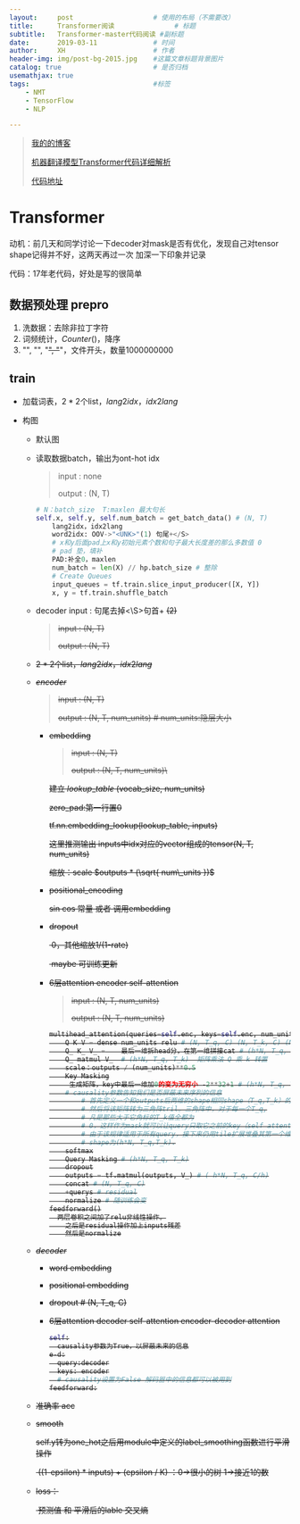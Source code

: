 ```yaml
---
layout:     post   				    # 使用的布局（不需要改）
title:      Transformer阅读 				# 标题 
subtitle:   Transformer-master代码阅读 #副标题
date:       2019-03-11 				# 时间
author:     XH 						# 作者
header-img: img/post-bg-2015.jpg 	#这篇文章标题背景图片
catalog: true 						# 是否归档
usemathjax: true
tags:								#标签
    - NMT
    - TensorFlow
    - NLP

---
```



> [我的的博客](https://xinghanzzy.github.io/)
>
> [机器翻译模型Transformer代码详细解析](https://blog.csdn.net/mijiaoxiaosan/article/details/74909076 )
>
> [代码地址](https://github.com/Xinghanzzy/transformer-simple/)



# Transformer

动机：前几天和同学讨论一下decoder对mask是否有优化，发现自己对tensor shape记得并不好，这两天再过一次 加深一下印象并记录

代码：17年老代码，好处是写的很简单

## 数据预处理 prepro

1. 洗数据：去除非拉丁字符 
2. 词频统计，$Counter()$，降序
3. "<PAD>", "<UNK>", "<S>", "</S>"，文件开头，数量1000000000

## train

- 加载词表，$2*2$个list，$lang2idx，idx2lang$

- 构图

  - 默认图

  - 读取数据batch，输出为ont-hot idx

    > input : none
    >
    > output : (N, T) 	

    ```python
    # N：batch_size  T:maxlen 最大句长
    self.x, self.y, self.num_batch = get_batch_data() # (N, T) 		
    	lang2idx，idx2lang
    	word2idx: OOV->"<UNK>"(1) 句尾+</S>
        # x和y后面pad上x和y初始元素个数和句子最大长度差的那么多数值 0
        # pad 垫，填补
    	PAD:补全0，maxlen
        num_batch = len(X) // hp.batch_size # 整除
        # Create Queues
        input_queues = tf.train.slice_input_producer([X, Y])
        x, y = tf.train.shuffle_batch
    ```

  - decoder input : 句尾去掉<\S>句首+ <S> (2)

    > input :  (N, T) 
    >
    > output : (N, T) 

  - $2*2$个list，$lang2idx，idx2lang$

  - $encoder$

    > input :  (N, T) 
    >
    > output : (N, T, num_units)   # num_units:隐层大小

    - embedding

      > input :  (N, T) 
      >
      > output : (N, T, num_units)\

      建立 $lookup\_table$ (vocab_size, num_units)

      zero_pad:第一行置0

      tf.nn.embedding_lookup(lookup_table, inputs)

      这里推测输出 inputs中idx对应的vector组成的tensor(N, T, num_units)

      缩放：scale  $outputs * (\sqrt{ num\_units })$

    - positional_encoding

      sin cos 常量 或者 调用embedding

    - dropout

      ​	0，其他缩放1/(1-rate)

      ​	maybe 可训练更新

    - 6层attention encoder self-attention

      > input :  (N, T, num_units)   
      >
      > output : (N, T, num_units)

      ```python
      multihead_attention(queries=self.enc, keys=self.enc, num_units=hp.hidden_units, num_heads=hp.num_heads, dropout_rate=hp.dropout_rate, is_training=is_training, causality=False)
          Q K V = dense num_units relu # (N, T_q, C) (N, T_k, C) (N, T_k, C)
          Q_ K_ V_ =	最后一维拆head分，在第一维拼接cat # (h*N, T_q, C/h) (h*N, T_k, C/h)  
          Q_ matmul V_  # (h*N, T_q, T_k)  矩阵乘法 Q 乘 k 转置
          scale：outputs / (num_units)**0.5
          Key Masking
           生成矩阵，key中最后一维加0的变为无穷小 -2**32+1 # (h*N, T_q, T_k)
          # causality参数告知我们是否屏蔽未来序列的信息
              # 首先定义一个和outputs后两维的shape相同shape（T_q,T_k）的一个张量（矩阵）。 
              # 然后将该矩阵转为三角阵tril。三角阵中，对于每一个T_q,
              # 凡是那些大于它角标的T_k值全都为
              # 0，这样作为mask就可以让query只取它之前的key（self attention中query即key）。
              # 由于该规律适用于所有query，接下来仍用tile扩展堆叠其第一个维度，构成masks，
              # shape为(h*N, T_q,T_k).
          softmax
          Query Masking # (h*N, T_q, T_k)
          dropout
          outputs = tf.matmul(outputs, V_) # ( h*N, T_q, C/h)
          concat # (N, T_q, C)
          +querys # residual
          normalize # 随训练会变
      feedforward()
      	两层卷积之间加了relu非线性操作。
          之后是residual操作加上inputs残差
          然后是normalize
      
      ```

  - $decoder$

    - word embedding 

    - positional embedding 

    - dropout  # (N, T_q, C)

    - 6层attention decoder self-attention  encoder-decoder attention

      ```python
      self:
      	causality参数为True，以屏蔽未来的信息
      e-d:
      	query:decoder
      	keys: encoder
      	# causality设置为False 解码器中的信息都可以被用到
      feedforward:
      ```

      

  - 准确率 acc

  - smooth

    ​	self.y转为one_hot之后用module中定义的label_smoothing函数进行平滑操作 

    ​	((1-epsilon) * inputs) + (epsilon / K) ：0->很小的树 1->接近1的数

  - loss：

    ​	 预测值 和 平滑后的lable 交叉熵

    